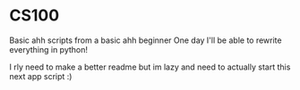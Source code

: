 # CS100

Basic ahh scripts from a basic ahh beginner
One day I'll be able to rewrite everything in python!

I rly need to make a better readme but im lazy and need to actually start this next app script :)
